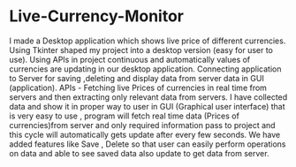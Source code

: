 # Live-Currency-Monitor
I made a Desktop application which shows live price of different currencies. Using Tkinter shaped my project into a desktop version (easy for user to use). Using APIs in  project continuous and automatically values of currencies are updating in our desktop application. Connecting application to Server for saving ,deleting and display data from server data in GUI (application). APIs - Fetching live Prices of currencies in real time from servers and then extracting only relevant data from servers.
I have collected data and show it in proper way to user in GUI (Graphical user interface) that is very easy to use , program will fetch real time data (Prices of currencies)from server and only required information pass to project and this cycle will automatically gets update after every few seconds. We have added features like Save , Delete so that user can easily perform operations on data and able to see saved data also update to get data from server.
